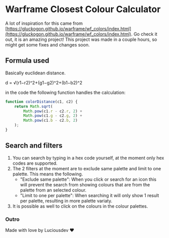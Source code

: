 # Warframe Closest Colour Calculator

A lot of inspiration for this came from [https://gluckogon.github.io/warframe/wf_colors/index.html](https://gluckogon.github.io/warframe/wf_colors/index.html). Go check it out, it is an amazing project!
This project was made in a couple hours, so might get some fixes and changes soon.

## Formula used

Basically euclidean distance.

d = √(r1​−r2​)^2+(g1​−g2​)^2+(b1​−b2​)^2

in the code the following function handles the calculation:

```javascript
function colorDistance(c1, c2) {
    return Math.sqrt(
        Math.pow(c1.r - c2.r, 2) +
        Math.pow(c1.g - c2.g, 2) +
        Math.pow(c1.b - c2.b, 2)
    );
}
```

## Search and filters

1. You can search by typing in a hex code yourself, at the moment only hex codes are supported.
2. The 2 filters at the moment are to exclude same palette and limit to one palette. This means the following.
    - "Exclude same palette": When you click or search for an icon this will prevent the search from showing colours that are from the palette from an selected colour.
    - "Limit to one per palette": When searching it will only show 1 result per palette, resulting in more palette variaty.
3. It is possible as well to click on the colours in the colour palettes.


### Outro

Made with love by Luciousdev ❤️